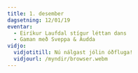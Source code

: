```yaml
---
title: 1. desember
dagsetning: 12/01/19
eventar:
  - Eiríkur Laufdal stígur léttan dans
  - Gaman með Sveppa & Audda
vidjo:
  vidjotitill: Nú nálgast jólin óðfluga!
  vidjourl: /myndir/browser.webm
---
```


